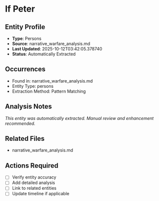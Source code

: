 # If Peter

## Entity Profile
- **Type**: Persons
- **Source**: narrative_warfare_analysis.md
- **Last Updated**: 2025-10-12T03:42:05.378740
- **Status**: Automatically Extracted

## Occurrences
- Found in: narrative_warfare_analysis.md
- Entity Type: persons
- Extraction Method: Pattern Matching

## Analysis Notes
*This entity was automatically extracted. Manual review and enhancement recommended.*

## Related Files
- narrative_warfare_analysis.md

## Actions Required
- [ ] Verify entity accuracy
- [ ] Add detailed analysis
- [ ] Link to related entities
- [ ] Update timeline if applicable
